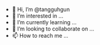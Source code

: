 - 👋 Hi, I’m @tangguhgun
- 👀 I’m interested in ...
- 🌱 I’m currently learning ...
- 💞️ I’m looking to collaborate on ...
- 📫 How to reach me ...

<!---
tangguhgun/tangguhgun is a ✨ special ✨ repository because its `README.md` (this file) appears on your GitHub profile.
You can click the Preview link to take a look at your changes.
--->
